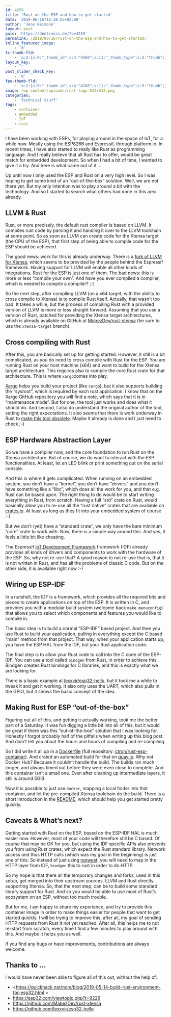```yaml
---
id: 4259
title: 'Rust on the ESP and how to get started'
date: '2019-06-16T16:18:55+02:00'
author: 'Jens Reimann'
layout: post
guid: 'https://dentrassi.de/?p=4259'
permalink: /2019/06/16/rust-on-the-esp-and-how-to-get-started/
inline_featured_image:
    - '0'
tc-thumb-fld:
    - 'a:2:{s:9:"_thumb_id";s:4:"4266";s:11:"_thumb_type";s:5:"thumb";}'
layout_key:
    - ''
post_slider_check_key:
    - '0'
fpu-thumb-fld:
    - 'a:2:{s:9:"_thumb_id";s:4:"4266";s:11:"_thumb_type";s:5:"thumb";}'
image: /wp-content/uploads/rust-logo-512x512.png
categories:
    - 'Technical Stuff'
tags:
    - container
    - embedded
    - IoT
    - rust
---
```


I have been working with ESPs, for playing around in the space of IoT, for a while now. Mostly using the ESP8266 and Espressif, through platform.io. In recent times, I have also started to really like Rust as programming language. And I really believe that all Rust has to offer, would be great match for embedded development. So when I had a bit of time, I wanted to give it a try. And here is what came out of it *…*

Up until now I only used the ESP and Rust on a very high level. So I was hoping to get some kind of an “out-of-the-box” solution. Well, we are not there yet. But my only intention was to play around a bit with the technology. And so I started to search what others had done in this area already.

<!-- more -->

## LLVM &amp; Rust

Rust, or more precisely, the default rust compiler is based on LLVM. It compiles rust code by parsing it and handing it over to the LLVM toolchain at some point. So as soon as LLVM can create code for the Xtensa target (the CPU of the ESP), that first step of being able to compile code for the ESP should be achieved.

The good news: work for this is already underway. There is a [fork of LLVM for Xtensa](https://github.com/espressif/llvm-xtensa), which seems to be provided by the people behind the Espressif framework. Having support for LLVM will enable all other kinds of integrations, Rust for the ESP is just one of them. The bad news: this is more or less “compile your own”. And have you ever compiled a compiler, which is needed to compile a compiler? ;-)

So the next step, after compiling LLVM (on a x64 target, with the ability to cross compile to Xtensa) is to compile Rust itself. Actually, that wasn’t too bad. It takes a while, but the process of compiling Rust with a provided version of LLVM is more or less straight forward. Assuming that you use a version of Rust, patched for providing the Xtensa target architectures, which is already available on GitHub at [MabezDev/rust-xtensa](https://github.com/MabezDev/rust-xtensa) (be sure to use the `xtensa-target` branch).

## Cross compiling with Rust

After this, you are basically set up for getting started. However, it still is a bit complicated, as you do need to cross compile with Rust for the ESP. You are running Rust on your host machine (x64) and want to build for the Xtensa target architecture. This requires also to compile the core Rust crate for that architecture. This is where `xargo`comes into play.

[Xargo](https://github.com/japaric/xargo) helps you build your project (like `cargo`), but it also supports building the “sysroot”, which is required by each rust application. I know that on the Xargo GitHub repository you will find a note, which says that it is in “maintenance mode”. But for one, the tool just works and does what it should do. And second, I also do understand the original author of the tool, setting the right expectations. It also seems that there is work underway in Rust to [make this tool obsolete](https://github.com/rust-lang/rfcs/pull/1133). Maybe it already is done and I just need to check ;-)

## ESP Hardware Abstraction Layer

So we have a compiler now, and the core foundation to run Rust on the Xtensa architecture. But of course, we do want to interact with the ESP functionalities. At least, let an LED blink or print something out on the serial console.

And this is where it gets complicated. When running on an embedded system, you don’t have a “kernel”, you don’t have “drivers” and you don’t have something like a “libc”, which does all the work for you, and that e.g. Rust can be based upon. The right thing to do would be to start writing everything in Rust, from scratch. Having a full “std” crate on Rust, would basically allow you to re-use all the “rust native” crates that are available on [crates.io](https://crates.io). At least as long as they fit into your embedded system of course :-)

But we don’t (yet) have a “standard crate”, we only have the bare minimum “core” crate to work with. Now, there is a simple way around this. And yes, it feels a little bit like cheating.

The Espressif [IoT Development Framework](https://github.com/espressif/esp-idf) framework (IDF) already provides all kinds of drivers and components to work with the hardware of the ESP. So, why not re-use that? A good reason to not re-use that is, that it is not written in Rust, and has all the problems of classic C code. But on the other side, it is available right now :-)

## Wiring up ESP-IDF

In a nutshell, the IDF is a framework, which provides all the required bits and pieces to create applications on top of the ESP. It is written in C, and provides you with a modular build system (welcome back `make menuconfig`) that allows you to select which components and features you would like to compile in.

The basic idea is to build a normal “ESP-IDF” based project. And then you use Rust to build your application, pulling in everything except the C based “main” method from that project. That way, when your application starts up, you have the ESP HAL from the IDF, but your Rust application code.

The final step is to allow your Rust code to call into the C code of the ESP-IDF. You can use a tool called `bindgen` from Rust, in order to achieve this. Bindgen creates Rust bindings for C libraries, and this is exactly what we are looking for.

There is a basic example at [lexxvir/esp32-hello](https://github.com/lexxvir/esp32-hello), but it took me a while to tweak it and get it working. It also only uses the UART, which also pulls in the GPIO, but it shows the basic concept of the idea.

## Making Rust for ESP “out-of-the-box”

Figuring out all of this, and getting it actually working, took me the better part of a Saturday. It was fun digging a little bit into all of this, but it would be great if there was this “out-of-the-box” solution that I was looking for. Honestly I forgot probably half of the pitfalls when writing up this blog post. And didn’t tell you about the hours and hours of compiling and re-compiling.

So I did write it all up in a [Dockerfile](https://github.com/ctron/rust-esp-container/blob/master/Dockerfile) (full repository: [ctron/rust-esp-container](https://github.com/ctron/rust-esp-container)). And crated an automated build for that on [quay.io](https://quay.io/repository/ctron/rust-esp). Why not Docker Hub? Because it couldn’t handle the build. The builds ran much longer, and always timed out before they were even close to complete. And this container isn’t a small one. Even after cleaning up intermediate layers, it still is around 5GiB.

Now it is possible to just use `docker`, mapping a local folder into that container, and let the pre-compiled Xtensa toolchain do the build. There is a short introduction in the [README](https://github.com/ctron/rust-esp-container/blob/master/README.md), which should help you get started pretty quickly.

## Caveats &amp; What’s next?

Getting started with Rust on the ESP, based on the ESP-IDF HAL is much easier now. However, most of your code will therefore still be C based. Of course that may be OK for you, but using the IDF specific APIs also prevents you from using Rust crates, which expect the Rust standard library. Network access and thus HTTP calls (which was my goal in the beginning) is just one of this. So instead of just using [reqwest](https://crates.io/crates/reqwest), you will need to map in the HTTP layer from IDF, `bindgen` this to rust in order to do HTTP.

So my hope is that there all the temporary changes and forks, used in this setup, get merged into their upstream sources. LLVM and Rust directly supporting Xtensa. So, that the next step, can be to build some standard library support for Rust. And so you would be able to use most of Rust’s ecosystem on an ESP, without too much trouble.

But for me, I am happy to share my experience, and try to provide this container image in order to make things easier for people that want to get started quickly. I will be trying to improve this, after all, my goal of sending HTTP requests from Rust it not yet reached. After all, this helps me to not re-start from scratch, every time I find a few minutes to play around with this. And maybe it helps you as well.

If you find any bugs or have improvements, contributions are always welcome.

## Thanks to … 

I would have never been able to figure all of this out, without the help of:

- <https://quickhack.net/nom/blog/2019-05-14-build-rust-environment-for-esp32.html >
- <https://esp32.com/viewtopic.php?t=9226>
- <https://github.com/MabezDev/rust-xtensa>
- <https://github.com/lexxvir/esp32-hello>
